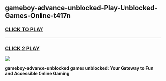 
## gameboy-advance-unblocked-Play-Unblocked-Games-Online-t417n
<h3>
<a href="https://premium76.site?title=gameboy-advance-unblocked&ref=25A">CLICK TO PLAY</a></h3>
<hr>

<h3>
<a href="https://premium76.site?title=gameboy-advance-unblocked&ref=25A">CLICK 2 PLAY</a>
  
</h3>

<a href="https://premium76.site?title=gameboy-advance-unblocked&ref=25A"><img src="https://clearcache.store/games.png"></a>


**gameboy-advance-unblocked games unblocked: Your Gateway to Fun and Accessible Online Gaming**
